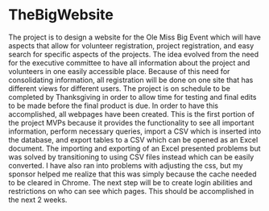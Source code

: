 # TheBigWebsite
  The project is to design a website for the Ole Miss Big Event which will have aspects that allow for volunteer registration, project registration, and easy search for specific aspects of the projects. The idea evolved from the need for the executive committee to have all information about the project and volunteers in one easily accessible place. Because of this need for consolidating information, all registration will be done on one site that has different views for different users. The project is on schedule to be completed by Thanksgiving in order to allow time for testing and final edits to be made before the final product is due.  In order to have this accomplished, all webpages have been created.  This is the first portion of the project MVPs because it provides the functionality to see all important information, perform necessary queries, import a CSV which is inserted into the database, and export tables to a CSV which can be opened as an Excel document.  The importing and exporting of an Excel presented problems but was solved by transitioning to using CSV files instead which can be easily converted.  I have also ran into problems with adjusting the css, but my sponsor helped me realize that this was simply because the cache needed to be cleared in Chrome.  The next step will be to create login abilities and restrictions on who can see which pages.  This should be accomplished in the next 2 weeks.
